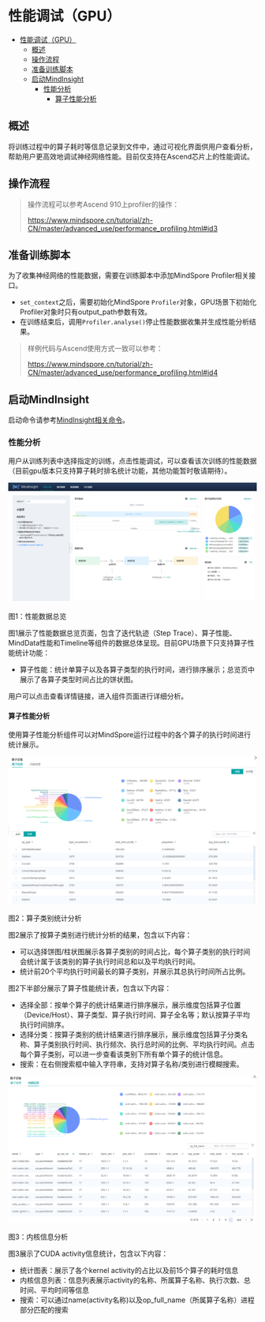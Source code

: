 # 性能调试（GPU）

<!-- TOC -->

- [性能调试（GPU）](#性能调试（GPU）)
    - [概述](#概述)
    - [操作流程](#操作流程)
    - [准备训练脚本](#准备训练脚本)
    - [启动MindInsight](#启动mindinsight)
        - [性能分析](#性能分析)
            - [算子性能分析](#算子性能分析)

<!-- /TOC -->

## 概述
将训练过程中的算子耗时等信息记录到文件中，通过可视化界面供用户查看分析，帮助用户更高效地调试神经网络性能。目前仅支持在Ascend芯片上的性能调试。

## 操作流程

> 操作流程可以参考Ascend 910上profiler的操作：
>
> https://www.mindspore.cn/tutorial/zh-CN/master/advanced_use/performance_profiling.html#id3

## 准备训练脚本

为了收集神经网络的性能数据，需要在训练脚本中添加MindSpore Profiler相关接口。  
- `set_context`之后，需要初始化MindSpore `Profiler`对象，GPU场景下初始化Profiler对象时只有output_path参数有效。
- 在训练结束后，调用`Profiler.analyse()`停止性能数据收集并生成性能分析结果。

> 样例代码与Ascend使用方式一致可以参考：
>
> https://www.mindspore.cn/tutorial/zh-CN/master/advanced_use/performance_profiling.html#id4

## 启动MindInsight

启动命令请参考[MindInsight相关命令](https://www.mindspore.cn/tutorial/zh-CN/master/advanced_use/mindinsight_commands.html)。


### 性能分析

用户从训练列表中选择指定的训练，点击性能调试，可以查看该次训练的性能数据（目前gpu版本只支持算子耗时排名统计功能，其他功能暂时敬请期待）。

![performance_overall.png](./images/performance_overall.png)

图1：性能数据总览

图1展示了性能数据总览页面，包含了迭代轨迹（Step Trace）、算子性能、MindData性能和Timeline等组件的数据总体呈现。目前GPU场景下只支持算子性能统计功能：  
- 算子性能：统计单算子以及各算子类型的执行时间，进行排序展示；总览页中展示了各算子类型时间占比的饼状图。

用户可以点击查看详情链接，进入组件页面进行详细分析。

#### 算子性能分析

使用算子性能分析组件可以对MindSpore运行过程中的各个算子的执行时间进行统计展示。

![gpu_op_ui_profiler.png](./images/gpu_op_ui_profiler.png)

图2：算子类别统计分析

图2展示了按算子类别进行统计分析的结果，包含以下内容：  
- 可以选择饼图/柱状图展示各算子类别的时间占比，每个算子类别的执行时间会统计属于该类别的算子执行时间总和以及平均执行时间。
- 统计前20个平均执行时间最长的算子类别，并展示其总执行时间所占比例。

图2下半部分展示了算子性能统计表，包含以下内容：  
- 选择全部：按单个算子的统计结果进行排序展示，展示维度包括算子位置（Device/Host）、算子类型、算子执行时间、算子全名等；默认按算子平均执行时间排序。
- 选择分类：按算子类别的统计结果进行排序展示，展示维度包括算子分类名称、算子类别执行时间、执行频次、执行总时间的比例、平均执行时间。点击每个算子类别，可以进一步查看该类别下所有单个算子的统计信息。
- 搜索：在右侧搜索框中输入字符串，支持对算子名称/类别进行模糊搜索。

![gpu_activity_profiler.png](./images/gpu_activity_profiler.png)

图3：内核信息分析

图3展示了CUDA activity信息统计，包含以下内容：

- 统计图表：展示了各个kernel activity的占比以及前15个算子的耗时信息
- 内核信息列表：信息列表展示activity的名称、所属算子名称、执行次数、总时间、平均时间等信息
- 搜索：可以通过name(activity名称)以及op_full_name（所属算子名称）进程部分匹配的搜索